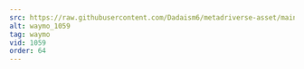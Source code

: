 ```yaml
---
src: https://raw.githubusercontent.com/Dadaism6/metadriverse-asset/main/script-waymo-output-newcompressed/waymo_1059.mp4
alt: waymo_1059
tag: waymo
vid: 1059
order: 64
---
```

